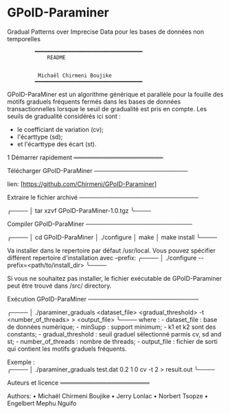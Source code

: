 # GPoID-Paraminer
Gradual Patterns over Imprecise Data  pour les bases de données non temporelles

			 ━━━━━━━━━━━━━━━━━━━━━━━━━━━━━━━━━━━
				 README


			  Michaël Chirmeni Boujike
			 ━━━━━━━━━━━━━━━━━━━━━━━━━━━━━━━━━━━


GPoID-ParaMiner est un algorithme générique et parallèle pour la fouille des motifs
graduels fréquents fermés dans les bases de données transactionnelles lorsque le 
seuil de gradualité est pris en compte.
Les seuils de gradualité considérés ici sont : 
 - le coefficiant de variation (cv);
 - l'écarttype (sd);
 - et l'écarttype des écart (st).


1 Démarrer rapidement
═════════════════════

 Télécharger GPoID-ParaMiner
──────────────────────

  lien:
  [https://github.com/Chirmeni/GPoID-Paraminer]


 Extraire le fichier archivé
────────────────────────────

  ╭────
  │ tar xzvf GPoID-ParaMiner-1.0.tgz
  ╰────


 Compiler GPoID-ParaMiner
─────────────────────────

  ╭────
  │ cd GPoID-ParaMiner
  │ ./configure 
  │ make
  │ make install 
  ╰────

  Va installer dans le repertoire par défaut /usr/local. Vous pouvez spécifier 
  différent repertoire d'installation avec –prefix:
  ╭────
  │ ./configure --prefix=<path/to/install_dir>
  ╰────

  Si vous ne souhaitez pas installer, le fichier exécutable de GPoID-Paraminer peut
  être trouvé dans <paraminer>/src/ directory.


 Exécution GPoID-ParaMiner
──────────────────────────

  ╭────
  │ ./paraminer_graduals <dataset_file> <minSupp> <k1> <k2> <gradual_threshold> -t <number_of_threads> > <output_file>
  ╰────
  where :
	- dataset_file : base de données numérique;
	- minSupp : support minimum;
	- k1 et k2 sont des constants;
	- gradual_threshold : seuil graduel sélectionné parmis cv, sd and st;
	- number_of_threads : nombre de threads;
	- output_file : fichier de sorti qui contient les motifs graduels fréquents.

Exemple :   
  ╭────
  │ ./paraminer_graduals test.dat 0.2 1 0 cv -t 2 > result.out
  ╰────  
  
  
 Auteurs et licence
═════════════════════

  Authors:
  • Michaël Chirmeni Boujike
  • Jerry Lonlac
  • Norbert Tsopze
  • Engelbert Mephu Nguifo
